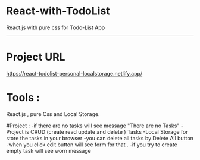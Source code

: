 # React-with-TodoList
React.js with pure css for Todo-List App 
_____________________
# Project URL
https://react-todolist-personal-localstorage.netlify.app/

# Tools :
React.js , pure Css and Local Storage.

#Project :
-if there are no tasks will see message "There are no Tasks"
-Project is CRUD (create read update and delete ) Tasks 
-Local Storage for store the tasks in your browser 
-you can delete all tasks by Delete All button 
-when you click edit button will see form for that .
-if you try to create empty task will see worn message 
